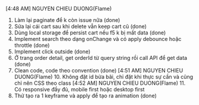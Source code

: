 [4:48 AM] NGUYEN CHIEU DUONG(Flame)

1. Làm lại paginate để k còn issue nữa (done)
2. Sửa lại cái cart sau khi delete vẫn keep cart cũ (done)
3. Dùng local storage để persist cart nếu f5 k bị mất data (done)
4. Implement search theo dạng onChange và có apply debounce hoặc throttle (done)
5. Implement click outside (done)
6. Ở trang order detail, get orderId từ query string rồi call API để get data (done)
7. Clean code, code theo convention (done)
   [4:51 AM] NGUYEN CHIEU DUONG(Flame) 10. Không đặt id bừa bãi, chỉ đặt khi thực sự cần và cũng chỉ nên CSS theo class
   [4:52 AM] NGUYEN CHIEU DUONG(Flame) 11. Có responsive đầy đủ, mobile first hoặc desktop first
8. Thử tạo ra 1 keyframe và apply để tạo ra animation (done)

